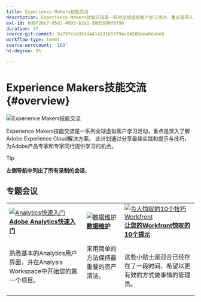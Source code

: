 ```yaml
---
title: Experience Makers技能交流
description: Experience Makers技能交流是一系列全球虚拟客户学习活动，重点是深入了解Adobe Experience Cloud解决方案。
exl-id: 6d0f26c7-d5d2-4993-b2a1-58d5880f8f96
duration: 57
source-git-commit: 9a297cda953d4414131657f9ac84580aea0eabeb
workflow-type: tm+mt
source-wordcount: '169'
ht-degree: 0%

---
```


# Experience Makers技能交流 {#overview}

<img alt="Experience Makers技能交流" src="https://cdn.experienceleague.adobe.com/thumb/the-skill-exchange.png" />

Experience Makers技能交流是一系列全球虚拟客户学习活动，重点是深入了解Adobe Experience Cloud解决方案。 此计划通过分享最佳实践和提示与技巧，为Adobe产品专家和专家同行提供学习的机会。

>[!TIP]
>
>**左侧导航中列出了所有录制的会话**。

<div id="recs-overview-body-1"></div>
<div id="recs-overview-body-2"></div>
<div id="recs-overview-body-3"></div>
<div id="recs-overview-body-4"></div>
<div id="recs-overview-body-5"></div>
<div id="recs-overview-body-6"></div>

<div id="past-events">


</div>

## 专题会议

<table>
  <tr>
   <td>
      <a href="analytics/jun2021/getting-started.md">
      <img alt="Analytics快速入门" src="./assets/analytics-getting-started.png"/>
      </a>
      <div>
         <a href="analytics/jun2021/getting-started.md"><strong>Adobe Analytics快速入门</strong></a>
<!---         <br/><em>foo</em> -->
      </div>
      <p>
        <br/>
         熟悉基本的Analytics用户界面，并在Analysis Workspace中开始您的第一个项目。
      </p>
    </td>
   <td>
      <a href="marketo/feb2022/data-maintenance.md">
      <img alt="数据维护" src="./assets/data-maintenance.png"/>
      </a>
      <div>
         <a href="marketo/feb2022/data-maintenance.md"><strong>数据维护</strong></a>
<!---         <br/><em>foo</em> -->
      </div>
      <p>
        <br/>
         采用简单的方法保持最重要的资产清洁。
      </p>
    </td>
   <td>
      <a href="workfront/apr2022/ten-tips.md">
      <img alt="令人惊叹的10个技巧Workfront" src="./assets/workfront-10-tips.png"/>
      </a>
      <div>
         <a href="workfront/apr2022/ten-tips.md"><strong>让您的Workfront惊叹的10个提示</strong></a>
<!---         <br/><em>foo</em> -->
      </div>
      <p>
        <br/>
         这些小贴士是迎合已经存在了一段时间、希望以更有效的方式做事情的管理员。
      </p>
    </td>
  </tr>
</table>
